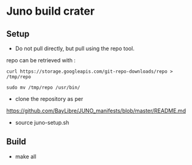 # Juno build crater #

## Setup ##

* Do not pull directly, but pull using the repo tool.

repo can be retrieved with :

`curl https://storage.googleapis.com/git-repo-downloads/repo > /tmp/repo`

`sudo mv /tmp/repo /usr/bin/`

* clone the repository as per

<https://github.com/BayLibre/JUNO_manifests/blob/master/README.md>

* source juno-setup.sh

## Build ##

* make all

